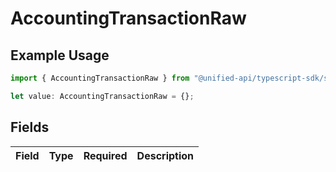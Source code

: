 # AccountingTransactionRaw

## Example Usage

```typescript
import { AccountingTransactionRaw } from "@unified-api/typescript-sdk/sdk/models/shared";

let value: AccountingTransactionRaw = {};
```

## Fields

| Field       | Type        | Required    | Description |
| ----------- | ----------- | ----------- | ----------- |